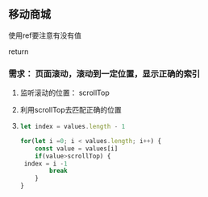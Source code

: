 ## 移动商城

使用ref要注意有没有值

return

### 需求： 页面滚动，滚动到一定位置，显示正确的索引

1. 监听滚动的位置： scrollTop

2. 利用scrollTop去匹配正确的位置

3. ```js
   let index = values.length - 1
   
   for(let i =0; i < values.length; i++) {
       const value = values[i]
       if(value>scrollTop) {
   	index = i -1 
           break
       }
   }
   ```

   